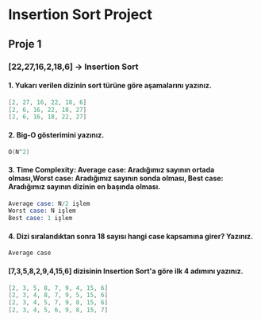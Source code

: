 # Insertion Sort Project

## Proje 1

<h3>[22,27,16,2,18,6] -> Insertion Sort</h3>

<h4>1. Yukarı verilen dizinin sort türüne göre aşamalarını yazınız.</h4>

```s
[2, 27, 16, 22, 18, 6]
[2, 6, 16, 22, 18, 27]
[2, 6, 16, 18, 22, 27]
```
<h4>2. Big-O gösterimini yazınız.</h4>

```s
O(N^2)
```
<h4>3. Time Complexity: Average case: Aradığımız sayının ortada olması,Worst case: Aradığımız sayının sonda olması, Best case: Aradığımız sayının dizinin en başında olması.</h4>
    
```s
Average case: N/2 işlem
Worst case: N işlem
Best case: 1 işlem
```
<h4>4. Dizi sıralandıktan sonra 18 sayısı hangi case kapsamına girer? Yazınız.</h4>

```s
Average case
```
<h4>[7,3,5,8,2,9,4,15,6] dizisinin Insertion Sort'a göre ilk 4 adımını yazınız.</h4>

```s
[2, 3, 5, 8, 7, 9, 4, 15, 6]
[2, 3, 4, 8, 7, 9, 5, 15, 6]
[2, 3, 4, 5, 7, 9, 8, 15, 6]
[2, 3, 4, 5, 6, 9, 8, 15, 7]
```